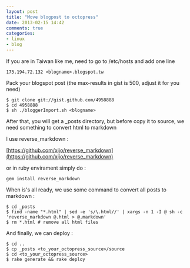 ```yaml
---
layout: post
title: "Move blogpost to octopress"
date: 2013-02-15 14:42
comments: true
categories: 
- linux 
- blog
---
```

If you are in Taiwan like me, need to go to /etc/hosts and add one line
```
173.194.72.132 <blogname>.blogspot.tw 
``` 

Pack your blogspot post (the max-results in gist is 500, adjust it for you need)
```
$ git clone git://gist.github.com/4958888
$ cd 4958888
$ sh ./bloggerImport.sh <blogname> 
```

After that, you will get a _posts directory, but before copy it to source, we need something to convert html to markdown

I use reverse_markdown :

[https://github.com/xijo/reverse_markdown](https://github.com/xijo/reverse_markdown)

or in ruby envirament simply do :
```
gem install reverse_markdown
```

When is's all ready, we use some command to convert all posts to markdown :
```
$ cd _posts
$ find -name "*.html" | sed -e 's/\.html//' | xargs -n 1 -I @ sh -c 'reverse_markdown @.html > @.markdown'
$ rm *.html # remove all html files
```

And finally, we can deploy :
```
$ cd ..
$ cp _posts <to_your_octopress_source>/source
$ cd <to_your_octopress_source>
$ rake generate && rake deploy
```